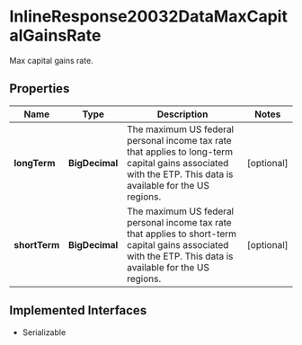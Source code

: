

# InlineResponse20032DataMaxCapitalGainsRate

Max capital gains rate.

## Properties

Name | Type | Description | Notes
------------ | ------------- | ------------- | -------------
**longTerm** | **BigDecimal** | The maximum US federal personal income tax rate that applies to long-term capital gains associated with the ETP. This data is available for the US regions. |  [optional]
**shortTerm** | **BigDecimal** | The maximum US federal personal income tax rate that applies to short-term capital gains associated with the ETP. This data is available for the US regions. |  [optional]


## Implemented Interfaces

* Serializable


